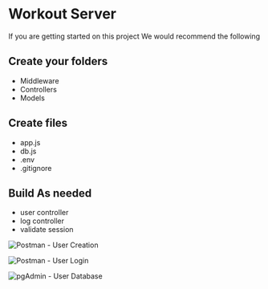 # Workout Server

If you are getting started on this project We would recommend the following

## Create your folders

- Middleware
- Controllers
- Models

## Create files

- app.js
- db.js
- .env
- .gitignore

## Build As needed

- user controller
- log controller
- validate session

![Postman - User Creation](http://github.com/kristenoom/workout-log/tree/main/server/screenshots/Postman_UserRegister_Successful.png)

![Postman - User Login](http://github.com/kristenoom/workout-log/tree/main/server/screenshots/Postman_UserLogin_Successful.png)

![pgAdmin - User Database](http://github.com/kristenoom/workout-log/tree/main/server/screenshots/pgAdmin_User_Database.png)